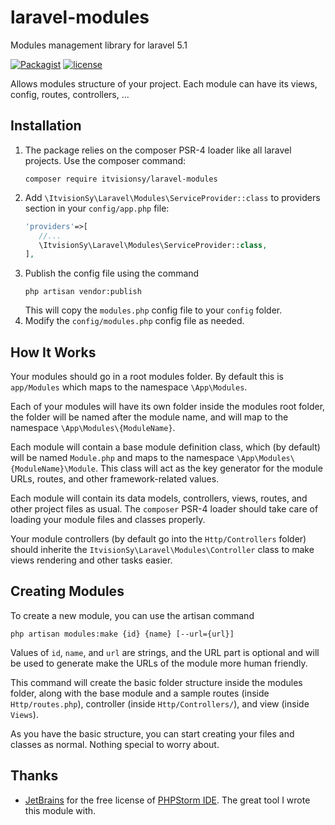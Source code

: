 # laravel-modules
Modules management library for laravel 5.1

[![Packagist](https://img.shields.io/packagist/v/itvisionsy/laravel-modules.svg)]()
[![license](https://img.shields.io/github/license/itvisionsy/laravel-modules.svg)]()

Allows modules structure of your project. Each module can have its views, config, routes, controllers, ...

## Installation
 1. The package relies on the composer PSR-4 loader like all laravel projects. Use the composer command:
     ```
    composer require itvisionsy/laravel-modules
    ```
 1. Add `\ItvisionSy\Laravel\Modules\ServiceProvider::class` to providers section in your `config/app.php` file:
     ```php
    'providers'=>[
        //...
        \ItvisionSy\Laravel\Modules\ServiceProvider::class,
    ],
    ```
 1. Publish the config file using the command
    ```
    php artisan vendor:publish
    ```
    This will copy the `modules.php` config file to your `config` folder.
 1. Modify the `config/modules.php` config file as needed.

## How It Works
Your modules should go in a root modules folder. By default this is `app/Modules` which maps to the namespace 
`\App\Modules`.

Each of your modules will have its own folder inside the modules root folder, the folder will be named after the module 
name, and will map to the namespace `\App\Modules\{ModuleName}`.

Each module will contain a base module definition class, which (by default) will be named `Module.php` and maps to 
the namespace `\App\Modules\{ModuleName}\Module`. This class will act as the key generator for the module URLs, routes,
and other framework-related values.

Each module will contain its data models, controllers, views, routes, and other project files as usual. The `composer`
PSR-4 loader should take care of loading your module files and classes properly.

Your module controllers (by default go into the `Http/Controllers` folder) should inherite the 
`ItvisionSy\Laravel\Modules\Controller` class to make views rendering and other tasks easier.

## Creating Modules
To create a new module, you can use the artisan command
```
php artisan modules:make {id} {name} [--url={url}]
```
Values of `id`, `name`, and `url` are strings, and the URL part is optional and will be used to generate make the
  URLs of the module more human friendly.
  
This command will create the basic folder structure inside the modules folder, along with the base module and a sample
routes (inside `Http/routes.php`), controller (inside `Http/Controllers/`), and view (inside `Views`).

As you have the basic structure, you can start creating your files and classes as normal. Nothing special to worry about.

## Thanks
 - [JetBrains](https://www.jetbrains.com/) for the free license of [PHPStorm IDE](https://www.jetbrains.com/phpstorm/specials/phpstorm/phpstorm.html). The great tool I wrote this module with.